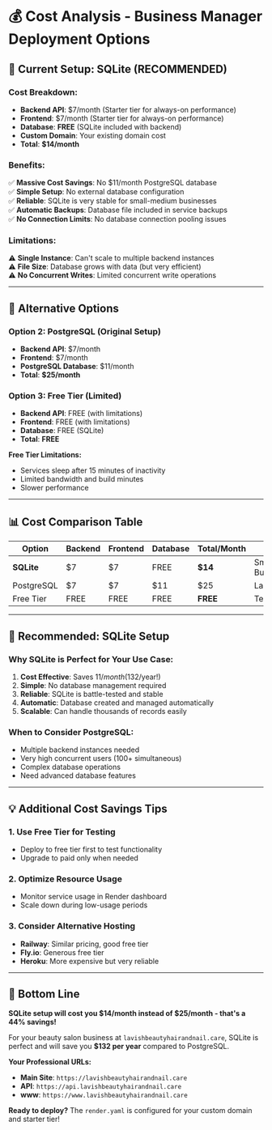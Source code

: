 # 💰 Cost Analysis - Business Manager Deployment Options

## 🎯 **Current Setup: SQLite (RECOMMENDED)**

### **Cost Breakdown:**
- **Backend API**: $7/month (Starter tier for always-on performance)
- **Frontend**: $7/month (Starter tier for always-on performance)
- **Database**: **FREE** (SQLite included with backend)
- **Custom Domain**: Your existing domain cost
- **Total**: **$14/month**

### **Benefits:**
✅ **Massive Cost Savings**: No $11/month PostgreSQL database  
✅ **Simple Setup**: No external database configuration  
✅ **Reliable**: SQLite is very stable for small-medium businesses  
✅ **Automatic Backups**: Database file included in service backups  
✅ **No Connection Limits**: No database connection pooling issues  

### **Limitations:**
⚠️ **Single Instance**: Can't scale to multiple backend instances  
⚠️ **File Size**: Database grows with data (but very efficient)  
⚠️ **No Concurrent Writes**: Limited concurrent write operations  

---

## 🔄 **Alternative Options**

### **Option 2: PostgreSQL (Original Setup)**
- **Backend API**: $7/month
- **Frontend**: $7/month  
- **PostgreSQL Database**: $11/month
- **Total**: **$25/month**

### **Option 3: Free Tier (Limited)**
- **Backend API**: FREE (with limitations)
- **Frontend**: FREE (with limitations)
- **Database**: FREE (SQLite)
- **Total**: **FREE**

**Free Tier Limitations:**
- Services sleep after 15 minutes of inactivity
- Limited bandwidth and build minutes
- Slower performance

---

## 📊 **Cost Comparison Table**

| Option | Backend | Frontend | Database | Total/Month | Best For |
|--------|---------|----------|----------|-------------|----------|
| **SQLite** | $7 | $7 | FREE | **$14** | Small-Medium Business |
| PostgreSQL | $7 | $7 | $11 | $25 | Large Business |
| Free Tier | FREE | FREE | FREE | **FREE** | Testing/Development |

---

## 🚀 **Recommended: SQLite Setup**

### **Why SQLite is Perfect for Your Use Case:**

1. **Cost Effective**: Saves $11/month ($132/year!)
2. **Simple**: No database management required
3. **Reliable**: SQLite is battle-tested and stable
4. **Automatic**: Database created and managed automatically
5. **Scalable**: Can handle thousands of records easily

### **When to Consider PostgreSQL:**
- Multiple backend instances needed
- Very high concurrent users (100+ simultaneous)
- Complex database operations
- Need advanced database features

---

## 💡 **Additional Cost Savings Tips**

### **1. Use Free Tier for Testing**
- Deploy to free tier first to test functionality
- Upgrade to paid only when needed

### **2. Optimize Resource Usage**
- Monitor service usage in Render dashboard
- Scale down during low-usage periods

### **3. Consider Alternative Hosting**
- **Railway**: Similar pricing, good free tier
- **Fly.io**: Generous free tier
- **Heroku**: More expensive but very reliable

---

## 🎉 **Bottom Line**

**SQLite setup will cost you $14/month instead of $25/month - that's a 44% savings!**

For your beauty salon business at `lavishbeautyhairandnail.care`, SQLite is perfect and will save you **$132 per year** compared to PostgreSQL.

**Your Professional URLs:**
- **Main Site**: `https://lavishbeautyhairandnail.care`
- **API**: `https://api.lavishbeautyhairandnail.care`
- **www**: `https://www.lavishbeautyhairandnail.care`

**Ready to deploy?** The `render.yaml` is configured for your custom domain and starter tier!
